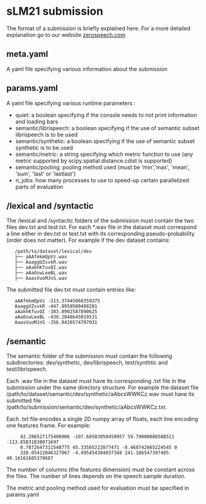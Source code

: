 # sLM21 submission

The format of a submission is briefly explained here.
For a more detailed explanation go to our website [zerospeech.com](https://zerospeech.com)

## meta.yaml

A yaml file specifying various information about the submission

## params.yaml

A yaml file specifying various runtime parameters :

- quiet: a boolean specifying if the console needs to not print information and loading bars
- semantic/librispeech: a boolean specifying if the use of semantic subset librispeech is to be used
- semantic/synthetic:  a boolean specifying if the use of semantic subset synthetic is to be used
- semantic/metric: a string specifying which metric function to use (any metric supported by scipy.spatial.distance.cdist is supported)
- semantic/pooling: pooling method used (must be 'min','max', 'mean', 'sum', 'last' or 'lastlast')
- n_jobs: how many processes to use to speed-up certain parallelized parts of evaluation


## /lexical and /syntactic
The /lexical and /syntactic folders of the submission must contain the two files dev.txt and test.txt. For each *.wav file in the dataset must correspond a line either in dev.txt or test.txt with its corresponding pseudo-probability (order does not matter). For example if the dev dataset contains:

```
   /path/to/dataset/lexical/dev
   ├── aAAfmkmQpVz.wav
   ├── AaaggUZsvkR.wav
   ├── aAakhKfuvQI.wav
   ├── aAaOswLeeBL.wav
   ├── AaasVuoMJnS.wav   
 ```

The submitted file dev.txt must contain entries like:

```
   aAAfmkmQpVz -313.37445068359375
   AaaggUZsvkR -447.8950500488281
   aAakhKfuvQI -383.8902587890625
   aAaOswLeeBL -430.2048645019531
   AaasVuoMJnS -356.9426574707031
```

## /semantic

The semantic folder of the submission must contain the following subdirectories: dev/synthetic, dev/librispeech, test/synthtic and test/librispeech.

Each .wav file in the dataset must have its corresponding .txt file in the submission under the same directory structure. For example the dataset file /path/to/dataset/semantic/dev/synthetic/aAbcsWWKCz.wav must have its submitted file /path/to/submission/semantic/dev/synthetic/aAbcsWWKCz.txt.

Each .txt file encodes a single 2D numpy array of floats, each line encoding one features frame. For example:

```
     42.286527175400906 -107.68503050450957 59.79000088588511 -113.85831030071697
     0.7872647311548775 45.33505222077471 -8.468742865224545 0
     328.05422046327067 -4.495454384937348 241.186547397405 40.16161685378687
```

The number of columns (the features dimension) must be constant across the files. The number of lines depends on the speech sample duration.

The metric and pooling method used for evaluation must be specified in params.yaml